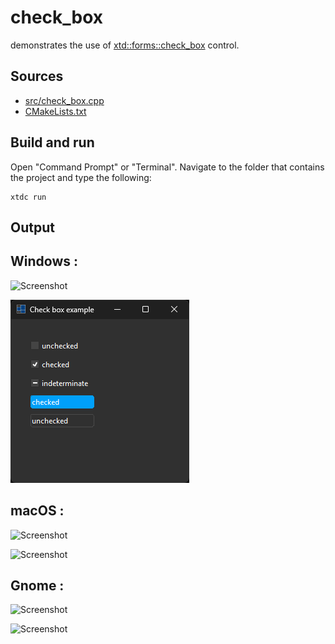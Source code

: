 # check_box

demonstrates the use of [xtd::forms::check_box](https://gammasoft71.github.io/xtd/reference_guides/latest/classxtd_1_1forms_1_1check__box.html) control.

## Sources

* [src/check_box.cpp](src/check_box.cpp)
* [CMakeLists.txt](CMakeLists.txt)

## Build and run

Open "Command Prompt" or "Terminal". Navigate to the folder that contains the project and type the following:

```shell
xtdc run
```

## Output

## Windows :

![Screenshot](../../../../docs/pictures/examples/check_box_w.png)

![Screenshot](../../../../docs/pictures/examples/check_box_wd.png)

## macOS :

![Screenshot](../../../../docs/pictures/examples/check_box_m.png)

![Screenshot](../../../../docs/pictures/examples/check_box_md.png)

## Gnome :

![Screenshot](../../../../docs/pictures/examples/check_box_g.png)

![Screenshot](../../../../docs/pictures/examples/check_box_gd.png)
